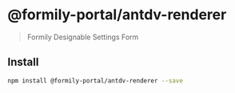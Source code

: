 # @formily-portal/antdv-renderer

> Formily Designable Settings Form

## Install

```bash
npm install @formily-portal/antdv-renderer --save
```

